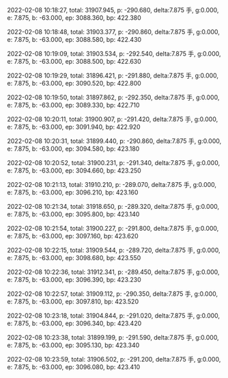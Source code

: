 2022-02-08 10:18:27, total: 31907.945, p: -290.680, delta:7.875 手, g:0.000, e: 7.875, b: -63.000, ep: 3088.360, bp: 422.380

2022-02-08 10:18:48, total: 31903.377, p: -290.860, delta:7.875 手, g:0.000, e: 7.875, b: -63.000, ep: 3088.580, bp: 422.430

2022-02-08 10:19:09, total: 31903.534, p: -292.540, delta:7.875 手, g:0.000, e: 7.875, b: -63.000, ep: 3088.500, bp: 422.630

2022-02-08 10:19:29, total: 31896.421, p: -291.880, delta:7.875 手, g:0.000, e: 7.875, b: -63.000, ep: 3090.520, bp: 422.800

2022-02-08 10:19:50, total: 31897.862, p: -292.350, delta:7.875 手, g:0.000, e: 7.875, b: -63.000, ep: 3089.330, bp: 422.710

2022-02-08 10:20:11, total: 31900.907, p: -291.420, delta:7.875 手, g:0.000, e: 7.875, b: -63.000, ep: 3091.940, bp: 422.920

2022-02-08 10:20:31, total: 31899.440, p: -290.860, delta:7.875 手, g:0.000, e: 7.875, b: -63.000, ep: 3094.580, bp: 423.180

2022-02-08 10:20:52, total: 31900.231, p: -291.340, delta:7.875 手, g:0.000, e: 7.875, b: -63.000, ep: 3094.660, bp: 423.250

2022-02-08 10:21:13, total: 31910.210, p: -289.070, delta:7.875 手, g:0.000, e: 7.875, b: -63.000, ep: 3096.210, bp: 423.160

2022-02-08 10:21:34, total: 31918.650, p: -289.320, delta:7.875 手, g:0.000, e: 7.875, b: -63.000, ep: 3095.800, bp: 423.140

2022-02-08 10:21:54, total: 31900.227, p: -291.800, delta:7.875 手, g:0.000, e: 7.875, b: -63.000, ep: 3097.160, bp: 423.620

2022-02-08 10:22:15, total: 31909.544, p: -289.720, delta:7.875 手, g:0.000, e: 7.875, b: -63.000, ep: 3098.680, bp: 423.550

2022-02-08 10:22:36, total: 31912.341, p: -289.450, delta:7.875 手, g:0.000, e: 7.875, b: -63.000, ep: 3096.390, bp: 423.230

2022-02-08 10:22:57, total: 31909.112, p: -290.350, delta:7.875 手, g:0.000, e: 7.875, b: -63.000, ep: 3097.810, bp: 423.520

2022-02-08 10:23:18, total: 31904.844, p: -291.020, delta:7.875 手, g:0.000, e: 7.875, b: -63.000, ep: 3096.340, bp: 423.420

2022-02-08 10:23:38, total: 31899.199, p: -291.590, delta:7.875 手, g:0.000, e: 7.875, b: -63.000, ep: 3095.130, bp: 423.340

2022-02-08 10:23:59, total: 31906.502, p: -291.200, delta:7.875 手, g:0.000, e: 7.875, b: -63.000, ep: 3096.080, bp: 423.410